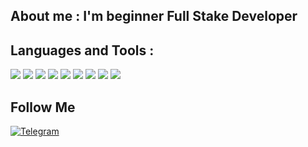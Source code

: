  

## About me : I'm beginner Full Stake Developer

## Languages and Tools : 
![](https://img.shields.io/badge/javascript-black?style=for-the-badge&logo=javascript)
![](https://img.shields.io/badge/typescript-black?style=for-the-badge&logo=typescript)
![](https://img.shields.io/badge/html-black?style=for-the-badge&logo=html5)
![](https://img.shields.io/badge/css-black?style=for-the-badge&logo=css)
![](https://img.shields.io/badge/sass-black?style=for-the-badge&logo=sass)
![](https://img.shields.io/badge/react-black?style=for-the-badge&logo=react)
![](https://img.shields.io/badge/express-black?style=for-the-badge&logo=express)
![](https://img.shields.io/badge/mysql-black?style=for-the-badge&logo=mysql)
![](https://img.shields.io/badge/nodejs-black?style=for-the-badge&logo=nodedotjs)


## Follow Me

[![Telegram](https://img.shields.io/badge/Telegram-black?style=for-the-badge&logo=telegram)](https://t.me/user_nn_123)
